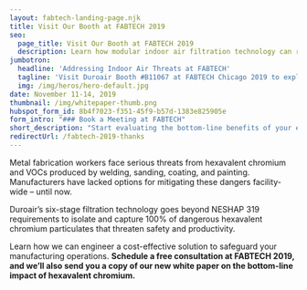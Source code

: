 ```yaml
---
layout: fabtech-landing-page.njk
title: Visit Our Booth at FABTECH 2019
seo:
  page_title: Visit Our Booth at FABTECH 2019
  description: Learn how modular indoor air filtration technology can reduce costly hexavalent chromium particulates and other manufacturing safety and productivity threats.
jumbotron:
  headline: 'Addressing Indoor Air Threats at FABTECH'
  tagline: 'Visit Duroair Booth #B11067 at FABTECH Chicago 2019 to explore the impact of Hexavalent Chromium and other costly indoor air risks to metal fabricators.'
  img: /img/heros/hero-default.jpg
date: November 11-14, 2019
thumbnail: /img/whitepaper-thumb.png
hubspot_form_id: 8b4f7023-f351-45f9-b57d-1383e825905e
form_intro: "### Book a Meeting at FABTECH"
short_description: "Start evaluating the bottom-line benefits of your existing industrial air filtration solution."
redirectUrl: /fabtech-2019-thanks
---
```

  
Metal fabrication workers face serious threats from hexavalent chromium and VOCs produced by welding, sanding, coating, and painting. Manufacturers have lacked options for mitigating these dangers facility-wide – until now.

Duroair’s six-stage filtration technology goes beyond NESHAP 319 requirements to isolate and capture 100% of dangerous hexavalent chromium particulates that threaten safety and productivity.

Learn how we can engineer a cost-effective solution to safeguard your manufacturing operations. **Schedule a free consultation at FABTECH 2019, and we’ll also send you a copy of our new white paper on the bottom-line impact of hexavalent chromium.**
